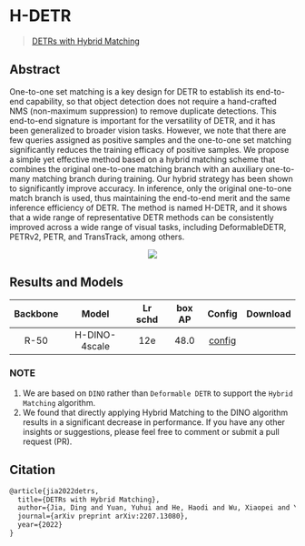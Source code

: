 # H-DETR

> [DETRs with Hybrid Matching](https://arxiv.org/abs/2207.13080)

<!-- [ALGORITHM] -->

## Abstract

One-to-one set matching is a key design for DETR to establish its end-to-end capability, so that object detection does not require a hand-crafted NMS (non-maximum suppression) to remove duplicate detections. This end-to-end signature is important for the versatility of DETR, and it has been generalized to broader vision tasks. However, we note that there are few queries assigned as positive samples and the one-to-one set matching significantly reduces the training efficacy of positive samples. We propose a simple yet effective method based on a hybrid matching scheme that combines the original one-to-one matching branch with an auxiliary one-to-many matching branch during training. Our hybrid strategy has been shown to significantly improve accuracy. In inference, only the original one-to-one match branch is used, thus maintaining the end-to-end merit and the same inference efficiency of DETR. The method is named H-DETR, and it shows that a wide range of representative DETR methods can be consistently improved across a wide range of visual tasks, including DeformableDETR, PETRv2, PETR, and TransTrack, among others.

<div align=center>
<img src="https://github.com/vbti-development/onedl-mmdetection/assets/17425982/254f3037-1ca8-4d0c-8f3e-45d8ec3f9abc"/>
</div>

## Results and Models

| Backbone |     Model     | Lr schd | box AP |                     Config                     | Download |
| :------: | :-----------: | :-----: | :----: | :--------------------------------------------: | :------: |
|   R-50   | H-DINO-4scale |   12e   |  48.0  | [config](./h-dino-4scale_r50_8xb2-12e_coco.py) |          |

### NOTE

1. We are based on `DINO` rather than `Deformable DETR` to support the `Hybrid Matching` algorithm.
2. We found that directly applying Hybrid Matching to the DINO algorithm results in a significant decrease in performance. If you have any other insights or suggestions, please feel free to comment or submit a pull request (PR).

## Citation

```latex
@article{jia2022detrs,
  title={DETRs with Hybrid Matching},
  author={Jia, Ding and Yuan, Yuhui and He, Haodi and Wu, Xiaopei and Yu, Haojun and Lin, Weihong and Sun, Lei and Zhang, Chao and Hu, Han},
  journal={arXiv preprint arXiv:2207.13080},
  year={2022}
}
```
